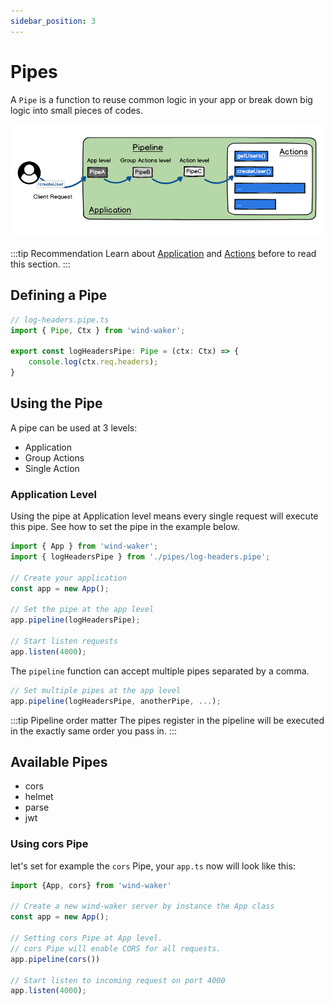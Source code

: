 ```yaml
---
sidebar_position: 3
---
```

# Pipes

A `Pipe` is a function to reuse common logic in your app or break down big logic into small pieces of codes.

![App Overview](./wind-waker-app.png)

:::tip Recommendation
Learn about [Application](/basics/app.md) and [Actions](/basics/actions.md) before to read this section.
:::

## Defining a Pipe

```typescript
// log-headers.pipe.ts
import { Pipe, Ctx } from 'wind-waker';

export const logHeadersPipe: Pipe = (ctx: Ctx) => {
    console.log(ctx.req.headers);
}
```

## Using the Pipe

A pipe can be used at 3 levels:
- Application
- Group Actions
- Single Action

### Application Level
Using the pipe at Application level means every single request will execute this pipe. 
See how to set the pipe in the example below.

```typescript
import { App } from 'wind-waker';
import { logHeadersPipe } from './pipes/log-headers.pipe';

// Create your application
const app = new App();

// Set the pipe at the app level
app.pipeline(logHeadersPipe);

// Start listen requests
app.listen(4000);
```

The `pipeline` function can accept multiple pipes separated by a comma.

```typescript
// Set multiple pipes at the app level
app.pipeline(logHeadersPipe, anotherPipe, ...);
```

:::tip Pipeline order matter
The pipes register in the pipeline will be executed in the exactly same order you pass in.
:::

## Available Pipes
- cors
- helmet
- parse
- jwt

### Using cors Pipe
let's set for example the `cors` Pipe, your `app.ts` now will look like this:

```typescript
import {App, cors} from 'wind-waker'

// Create a new wind-waker server by instance the App class
const app = new App();

// Setting cors Pipe at App level.
// cors Pipe will enable CORS for all requests.
app.pipeline(cors())

// Start listen to incoming request on port 4000
app.listen(4000);
```

